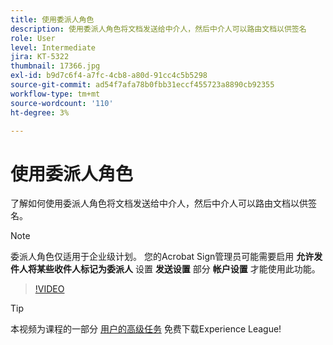 ```yaml
---
title: 使用委派人角色
description: 使用委派人角色将文档发送给中介人，然后中介人可以路由文档以供签名
role: User
level: Intermediate
jira: KT-5322
thumbnail: 17366.jpg
exl-id: b9d7c6f4-a7fc-4cb8-a80d-91cc4c5b5298
source-git-commit: ad54f7afa78b0fbb31eccf455723a8890cb92355
workflow-type: tm+mt
source-wordcount: '110'
ht-degree: 3%

---
```


# 使用委派人角色

了解如何使用委派人角色将文档发送给中介人，然后中介人可以路由文档以供签名。

>[!NOTE]
>
>委派人角色仅适用于企业级计划。 您的Acrobat Sign管理员可能需要启用 **允许发件人将某些收件人标记为委派人** 设置 **发送设置** 部分 **帐户设置** 才能使用此功能。

>[!VIDEO](https://video.tv.adobe.com/v/343621?quality=12&learn=on&hidetitle=true)

>[!TIP]
>
>本视频为课程的一部分 [用户的高级任务](https://experienceleague.adobe.com/?recommended=Sign-U-1-2020.3) 免费下载Experience League!

